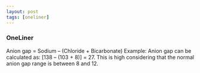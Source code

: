 ```yaml
---
layout: post
tags: [oneliner]
---
```



### OneLiner

Anion gap = Sodium – (Chloride + Bicarbonate) Example: Anion gap can be calculated as: [138 – (103 + 8)] = 27. This is high considering that the normal anion gap range is between 8 and 12.
